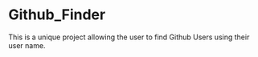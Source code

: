 # Github_Finder
This is a unique project allowing the user to find Github Users using their user name.
